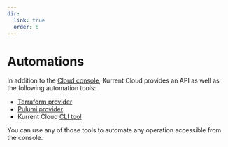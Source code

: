 ```yaml
---
dir:
  link: true
  order: 6
---
```


# Automations

In addition to the [Cloud console][cloud console], Kurrent Cloud provides an API as well as the following automation tools:

* [Terraform provider][terraform]
* [Pulumi provider][pulumi]
* Kurrent Cloud [CLI tool][esc cli github]

You can use any of those tools to automate any operation accessible from the console.

[esc cli github]: https://github.com/EventStore/esc
[cloud console]: https://console.eventstore.cloud/
[cloud console tokens]:https://console.eventstore.cloud/authentication-tokens
[cloud console organizations]:https://console.eventstore.cloud/organizations
[pulumi]: https://www.pulumi.com/registry/packages/eventstorecloud/
[terraform]: https://registry.terraform.io/providers/EventStore/eventstorecloud/latest
